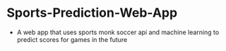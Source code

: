 # Sports-Prediction-Web-App
- A web app that uses sports monk soccer api and machine learning to predict scores for games in the future
